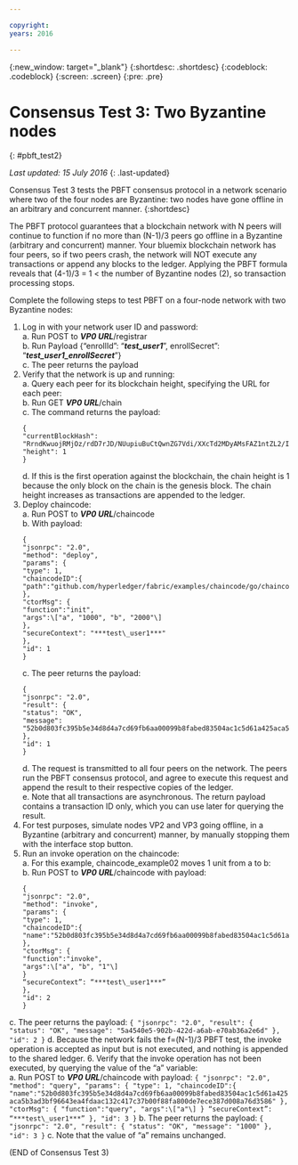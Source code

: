 ```yaml
---

copyright:
years: 2016

---
```


{:new_window: target="_blank"}
{:shortdesc: .shortdesc}
{:codeblock: .codeblock}
{:screen: .screen}
{:pre: .pre}


# Consensus Test 3: Two Byzantine nodes
{: #pbft_test2}

*Last updated: 15 July 2016*
{: .last-updated}

Consensus Test 3 tests the PBFT consensus protocol in a network scenario where two of the four nodes are Byzantine: two nodes have gone offline in an arbitrary and concurrent manner.
{:shortdesc}

The PBFT protocol guarantees that a blockchain network with N peers will continue to function if no more than (N-1)/3 peers go offline in a Byzantine (arbitrary and concurrent) manner. Your bluemix blockchain network has four peers, so if two peers crash, the network will NOT execute any transactions or append any blocks to the ledger. Applying the PBFT formula reveals that (4-1)/3 = 1 < the number of Byzantine nodes (2), so transaction processing stops.

Complete the following steps to test PBFT on a four-node network with two Byzantine nodes:
1.  Log in with your network user ID and password:  
    a.  Run POST to ***VP0 URL***/registrar  
    b.  Run Payload {“enrollId”: “***test\_user1***”, enrollSecret”: “***test\_user1\_enrollSecret***”}  
    c.  The peer returns the payload
2.  Verify that the network is up and running:  
    a.  Query each peer for its blockchain height, specifying the URL for each peer:  
    b.  Run GET ***VP0 URL***/chain  
    c.  The command returns the payload:
      ```
      {
      "currentBlockHash": "RrndKwuojRMjOz/rdD7rJD/NUupiuBuCtQwnZG7Vdi/XXcTd2MDyAMsFAZ1ntZL2/IIcSUeatIZAKS6ss7fEvg==",
      "height": 1
      }
      ```
    d.  If this is the first operation against the blockchain, the chain height is 1 because the only block on the chain is the genesis block. The chain height increases as transactions are appended to the ledger.
3.  Deploy chaincode:  
    a.  Run POST to ***VP0 URL***/chaincode  
    b.  With payload:  
      ```
      {
      "jsonrpc": "2.0",
      "method": "deploy",
      "params": {
      "type": 1,
      "chaincodeID":{
      "path":"github.com/hyperledger/fabric/examples/chaincode/go/chaincode\_example02"
      },
      "ctorMsg": {
      "function":"init",
      "args":\["a", "1000", "b", "2000"\]
      },
      "secureContext": "***test\_user1***"
      },
      "id": 1
      }
      ```
    c.  The peer returns the payload:
      ```
      {
      "jsonrpc": "2.0",
      "result": {
      "status": "OK",
      "message": "52b0d803fc395b5e34d8d4a7cd69fb6aa00099b8fabed83504ac1c5d61a425aca5b3ad3bf96643ea4fdaac132c417c37b00f88fa800de7ece387d008a76d3586"
      },
      "id": 1
      }
      ```
    d.  The request is transmitted to all four peers on the network. The peers run the PBFT consensus protocol, and agree to execute this request and append the result to their respective copies of the ledger.  
    e.  Note that all transactions are asynchronous. The return payload contains a transaction ID only, which you can use later for querying the result.
4.  For test purposes, simulate nodes VP2 and VP3 going offline, in a Byzantine (arbitrary and concurrent) manner, by manually stopping them with the interface stop button.
5.  Run an invoke operation on the chaincode:  
    a.  For this example, chaincode_example02 moves 1 unit from a to b:  
    b.  Run POST to ***VP0 URL***/chaincode with payload:
      ```
      {
      "jsonrpc": "2.0",
      "method": "invoke",
      "params": {
      "type": 1,
      "chaincodeID":{
      "name":"52b0d803fc395b5e34d8d4a7cd69fb6aa00099b8fabed83504ac1c5d61a425aca5b3ad3bf96643ea4fdaac132c417c37b00f88fa800de7ece387d008a76d3586"
      },
      "ctorMsg": {
      "function":"invoke",
      "args":\["a", "b", "1"\]
      }
      “secureContext”: “***test\_user1***”
      },
      "id": 2
      }
      ```
   c.  The peer returns the payload:
      ```
      {
      "jsonrpc": "2.0",
      "result": {
      "status": "OK",
      "message": "5a4540e5-902b-422d-a6ab-e70ab36a2e6d"
      },
      "id": 2
      }
      ```
    d.  Because the network fails the f=(N-1)/3 PBFT test, the invoke operation is accepted as input but is not executed, and nothing is appended to the shared ledger.
6.  Verify that the invoke operation has not been executed, by querying the value of the “a” variable:  
    a.  Run POST to ***VP0 URL***/chaincode with payload:
      ```
      {
      "jsonrpc": "2.0",
      "method": "query",
      "params": {
      "type": 1,
      "chaincodeID":{
      "name":"52b0d803fc395b5e34d8d4a7cd69fb6aa00099b8fabed83504ac1c5d61a425aca5b3ad3bf96643ea4fdaac132c417c37b00f88fa800de7ece387d008a76d3586"
      },
      "ctorMsg": {
      "function":"query",
      "args":\["a"\]
      }
      “secureContext”: “***test\_user1***”
      },
      "id": 3
      }
      ```
    b.  The peer returns the payload:
      ```
      {
      "jsonrpc": "2.0",
      "result": {
      "status": "OK",
      "message": "1000"
      },
      "id": 3
      }
      ```
    c.  Note that the value of “a” remains unchanged.

  (END of Consensus Test 3)
